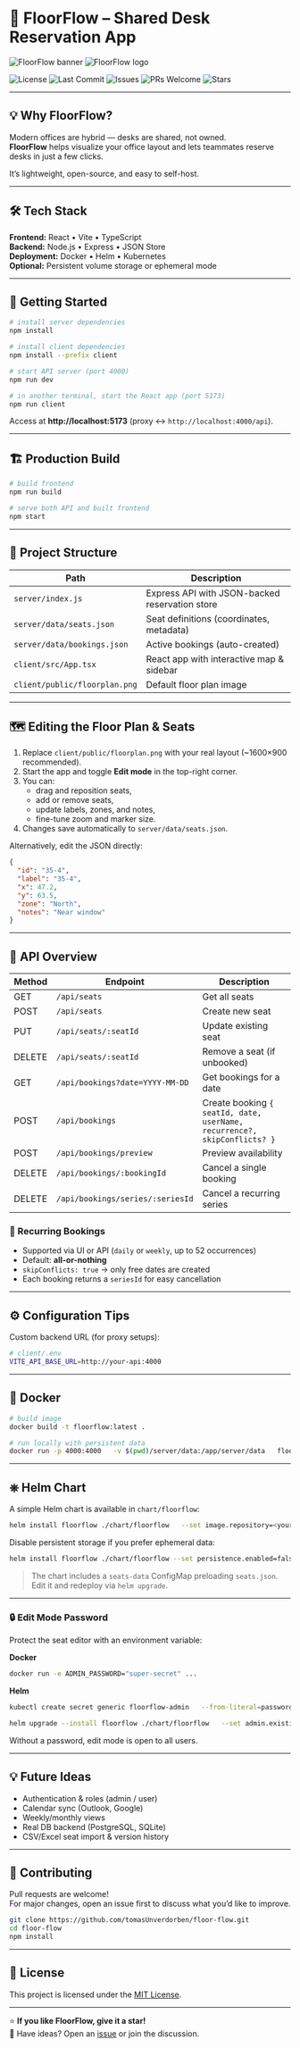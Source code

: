 # 🏢 FloorFlow – Shared Desk Reservation App

![FloorFlow banner](images/hero.png)
![FloorFlow logo](images/logo_git_readme.png)

![License](https://img.shields.io/github/license/tomasUnverdorben/floor-flow)
![Last Commit](https://img.shields.io/github/last-commit/tomasUnverdorben/floor-flow)
![Issues](https://img.shields.io/github/issues/tomasUnverdorben/floor-flow)
![PRs Welcome](https://img.shields.io/badge/PRs-welcome-brightgreen)
![Stars](https://img.shields.io/github/stars/tomasUnverdorben/floor-flow?style=social)

---

## 💡 Why FloorFlow?

Modern offices are hybrid — desks are shared, not owned.  
**FloorFlow** helps visualize your office layout and lets teammates reserve desks in just a few clicks.

It’s lightweight, open-source, and easy to self-host.

---

## 🛠️ Tech Stack

**Frontend:** React • Vite • TypeScript  
**Backend:** Node.js • Express • JSON Store  
**Deployment:** Docker • Helm • Kubernetes  
**Optional:** Persistent volume storage or ephemeral mode

---

## 🚀 Getting Started

```bash
# install server dependencies
npm install

# install client dependencies
npm install --prefix client

# start API server (port 4000)
npm run dev

# in another terminal, start the React app (port 5173)
npm run client
```

Access at **http://localhost:5173** (proxy ↔ `http://localhost:4000/api`).

---

## 🏗️ Production Build

```bash
# build frontend
npm run build

# serve both API and built frontend
npm start
```

---

## 📂 Project Structure

| Path | Description |
|------|--------------|
| `server/index.js` | Express API with JSON-backed reservation store |
| `server/data/seats.json` | Seat definitions (coordinates, metadata) |
| `server/data/bookings.json` | Active bookings (auto-created) |
| `client/src/App.tsx` | React app with interactive map & sidebar |
| `client/public/floorplan.png` | Default floor plan image |

---

## 🗺️ Editing the Floor Plan & Seats

1. Replace `client/public/floorplan.png` with your real layout (~1600×900 recommended).
2. Start the app and toggle **Edit mode** in the top-right corner.
3. You can:
   - drag and reposition seats,
   - add or remove seats,
   - update labels, zones, and notes,
   - fine-tune zoom and marker size.
4. Changes save automatically to `server/data/seats.json`.

Alternatively, edit the JSON directly:
```json
{
  "id": "35-4",
  "label": "35-4",
  "x": 47.2,
  "y": 63.5,
  "zone": "North",
  "notes": "Near window"
}
```

---

## 📡 API Overview

| Method | Endpoint | Description |
|--------|-----------|-------------|
| GET | `/api/seats` | Get all seats |
| POST | `/api/seats` | Create new seat |
| PUT | `/api/seats/:seatId` | Update existing seat |
| DELETE | `/api/seats/:seatId` | Remove a seat (if unbooked) |
| GET | `/api/bookings?date=YYYY-MM-DD` | Get bookings for a date |
| POST | `/api/bookings` | Create booking `{ seatId, date, userName, recurrence?, skipConflicts? }` |
| POST | `/api/bookings/preview` | Preview availability |
| DELETE | `/api/bookings/:bookingId` | Cancel a single booking |
| DELETE | `/api/bookings/series/:seriesId` | Cancel a recurring series |

### 🔁 Recurring Bookings

- Supported via UI or API (`daily` or `weekly`, up to 52 occurrences)
- Default: **all-or-nothing**
- `skipConflicts: true` → only free dates are created
- Each booking returns a `seriesId` for easy cancellation

---

## ⚙️ Configuration Tips

Custom backend URL (for proxy setups):
```bash
# client/.env
VITE_API_BASE_URL=http://your-api:4000
```

---

## 🐳 Docker

```bash
# build image
docker build -t floorflow:latest .

# run locally with persistent data
docker run -p 4000:4000   -v $(pwd)/server/data:/app/server/data   floorflow:latest
```

---

## ⎈ Helm Chart

A simple Helm chart is available in `chart/floorflow`:

```bash
helm install floorflow ./chart/floorflow   --set image.repository=<your-registry>/floorflow   --set image.tag=latest
```

Disable persistent storage if you prefer ephemeral data:
```bash
helm install floorflow ./chart/floorflow --set persistence.enabled=false
```

> The chart includes a `seats-data` ConfigMap preloading `seats.json`.  
> Edit it and redeploy via `helm upgrade`.

---

### 🔒 Edit Mode Password

Protect the seat editor with an environment variable:

**Docker**
```bash
docker run -e ADMIN_PASSWORD="super-secret" ...
```

**Helm**
```bash
kubectl create secret generic floorflow-admin   --from-literal=password="super-secret"

helm upgrade --install floorflow ./chart/floorflow   --set admin.existingSecret=floorflow-admin
```

Without a password, edit mode is open to all users.

---

## 💡 Future Ideas

- Authentication & roles (admin / user)
- Calendar sync (Outlook, Google)
- Weekly/monthly views
- Real DB backend (PostgreSQL, SQLite)
- CSV/Excel seat import & version history

---

## 🤝 Contributing

Pull requests are welcome!  
For major changes, open an issue first to discuss what you’d like to improve.

```bash
git clone https://github.com/tomasUnverdorben/floor-flow.git
cd floor-flow
npm install
```

---

## 🧾 License

This project is licensed under the [MIT License](./LICENSE).

---

⭐️ **If you like FloorFlow, give it a star!**  
💬 Have ideas? Open an [issue](../../issues) or join the discussion.
